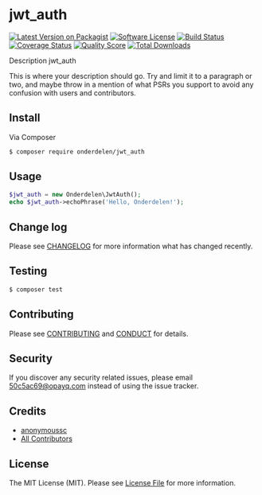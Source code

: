 # jwt_auth

[![Latest Version on Packagist][ico-version]][link-packagist]
[![Software License][ico-license]](LICENSE.md)
[![Build Status][ico-travis]][link-travis]
[![Coverage Status][ico-scrutinizer]][link-scrutinizer]
[![Quality Score][ico-code-quality]][link-code-quality]
[![Total Downloads][ico-downloads]][link-downloads]

Description jwt_auth

This is where your description should go. Try and limit it to a paragraph or two, and maybe throw in a mention of what
PSRs you support to avoid any confusion with users and contributors.

## Install

Via Composer

``` bash
$ composer require onderdelen/jwt_auth
```

## Usage

``` php
$jwt_auth = new Onderdelen\JwtAuth();
echo $jwt_auth->echoPhrase('Hello, Onderdelen!');
```

## Change log

Please see [CHANGELOG](CHANGELOG.md) for more information what has changed recently.

## Testing

``` bash
$ composer test
```

## Contributing

Please see [CONTRIBUTING](CONTRIBUTING.md) and [CONDUCT](CONDUCT.md) for details.

## Security

If you discover any security related issues, please email 50c5ac69@opayq.com instead of using the issue tracker.

## Credits

- [anonymoussc][link-author]
- [All Contributors][link-contributors]

## License

The MIT License (MIT). Please see [License File](LICENSE.md) for more information.

[ico-version]: https://img.shields.io/packagist/v/onderdelen/jwt_auth.svg?style=flat-square
[ico-license]: https://img.shields.io/badge/license-MIT-brightgreen.svg?style=flat-square
[ico-travis]: https://img.shields.io/travis/onderdelen/jwt_auth/master.svg?style=flat-square
[ico-scrutinizer]: https://img.shields.io/scrutinizer/coverage/g/onderdelen/jwt_auth.svg?style=flat-square
[ico-code-quality]: https://img.shields.io/scrutinizer/g/onderdelen/jwt_auth.svg?style=flat-square
[ico-downloads]: https://img.shields.io/packagist/dt/onderdelen/jwt_auth.svg?style=flat-square

[link-packagist]: https://packagist.org/packages/onderdelen/jwt_auth
[link-travis]: https://travis-ci.org/onderdelen/jwt_auth
[link-scrutinizer]: https://scrutinizer-ci.com/g/onderdelen/jwt_auth/code-structure
[link-code-quality]: https://scrutinizer-ci.com/g/onderdelen/jwt_auth
[link-downloads]: https://packagist.org/packages/onderdelen/jwt_auth
[link-author]: https://github.com/onderdelen
[link-contributors]: ../../contributors
